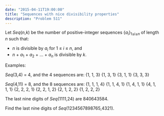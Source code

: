 ```yaml
---
date: "2015-04-11T19:00:00"
title: "Sequences with nice divisibility properties"
description: "Problem 511"
---
```


<p>Let <var>Seq</var>(<var>n</var>,<var>k</var>) be the number of positive-integer sequences {<var>a<sub>i</sub></var>}<sub>1≤i≤<var>n</var></sub> of length <var>n</var> such that:</p>
<ul style="list-style-type:disc;"><li><var>n</var> is divisible by <var>a<sub>i</sub></var> for 1 ≤ <var>i</var> ≤ <var>n</var>, and</li>
<li><var>n</var> + <var>a</var><sub>1</sub> + <var>a</var><sub>2</sub> + ... + <var>a<sub>n</sub></var> is divisible by <var>k</var>.</li>
</ul><p>Examples:</p>
<p><var>Seq</var>(3,4) = 4, and the 4 sequences are:
{1, 1, 3}
{1, 3, 1}
{3, 1, 1}
{3, 3, 3}</p>
<p><var>Seq</var>(4,11) = 8, and the 8 sequences are:
{1, 1, 1, 4}
{1, 1, 4, 1}
{1, 4, 1, 1}
{4, 1, 1, 1}
{2, 2, 2, 1}
{2, 2, 1, 2}
{2, 1, 2, 2}
{1, 2, 2, 2}</p>
<p>The last nine digits of <var>Seq</var>(1111,24) are 840643584.</p>
<p>Find the last nine digits of <var>Seq</var>(1234567898765,4321).</p>

